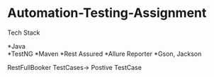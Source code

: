 # Automation-Testing-Assignment

Tech Stack

*Java          
*TestNG
*Maven
*Rest Assured
*Allure Reporter
*Gson, Jackson

RestFullBooker TestCases->
Postive TestCase
